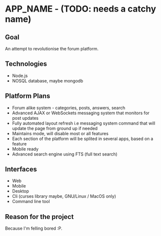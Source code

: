 # APP_NAME - (TODO: needs a catchy name)

## Goal
An attempt to revolutionise the forum platform.

## Technologies
* Node.js
* NOSQL database, maybe mongodb

## Platform Plans
* Forum alike system - categories, posts, answers, search
* Advanced AJAX or WebSockets messaging system that monitors for post updates
* Fully automated layout refresh i.e messaging system command that will update
the page from ground up if needed
* Maintains mode, will disable most or all features
* Each section of the platform will be splited in several apps, based on a feature
* Mobile ready
* Advanced search engine using FTS (full text search)

## Interfaces
* Web
* Mobile
* Desktop
* Cli (curses library maybe, GNU/Linux / MacOS only)
* Command line tool

## Reason for the project
Because I'm felling bored :P.